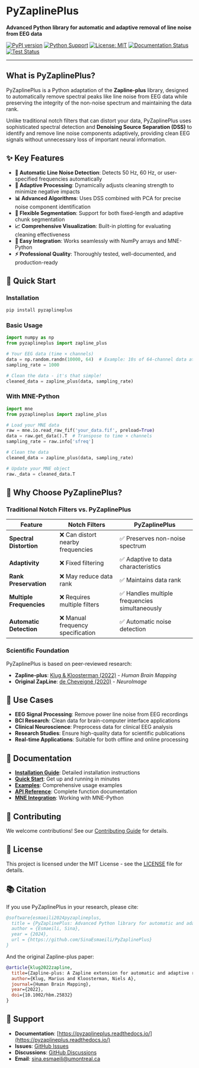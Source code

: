 # PyZaplinePlus

**Advanced Python library for automatic and adaptive removal of line noise from EEG data**

[![PyPI version](https://badge.fury.io/py/pyzaplineplus.svg)](https://badge.fury.io/py/pyzaplineplus)
[![Python Support](https://img.shields.io/pypi/pyversions/pyzaplineplus.svg)](https://pypi.org/project/pyzaplineplus/)
[![License: MIT](https://img.shields.io/badge/License-MIT-yellow.svg)](https://opensource.org/licenses/MIT)
[![Documentation Status](https://readthedocs.org/projects/pyzaplineplus/badge/?version=latest)](https://pyzaplineplus.readthedocs.io/en/latest/?badge=latest)
[![Test Status](https://github.com/SinaEsmaeili/PyZaplinePlus/workflows/Test/badge.svg)](https://github.com/SinaEsmaeili/PyZaplinePlus/actions)

---

## What is PyZaplinePlus?

PyZaplinePlus is a Python adaptation of the **Zapline-plus** library, designed to automatically remove spectral peaks like line noise from EEG data while preserving the integrity of the non-noise spectrum and maintaining the data rank. 

Unlike traditional notch filters that can distort your data, PyZaplinePlus uses sophisticated spectral detection and **Denoising Source Separation (DSS)** to identify and remove line noise components adaptively, providing clean EEG signals without unnecessary loss of important neural information.

## ✨ Key Features

- **🎯 Automatic Line Noise Detection**: Detects 50 Hz, 60 Hz, or user-specified frequencies automatically
- **🧠 Adaptive Processing**: Dynamically adjusts cleaning strength to minimize negative impacts
- **📊 Advanced Algorithms**: Uses DSS combined with PCA for precise noise component identification
- **🔧 Flexible Segmentation**: Support for both fixed-length and adaptive chunk segmentation
- **📈 Comprehensive Visualization**: Built-in plotting for evaluating cleaning effectiveness
- **🐍 Easy Integration**: Works seamlessly with NumPy arrays and MNE-Python
- **⚡ Professional Quality**: Thoroughly tested, well-documented, and production-ready

## 🚀 Quick Start

### Installation

```bash
pip install pyzaplineplus
```

### Basic Usage

```python
import numpy as np
from pyzaplineplus import zapline_plus

# Your EEG data (time × channels)
data = np.random.randn(10000, 64)  # Example: 10s of 64-channel data at 1000 Hz
sampling_rate = 1000

# Clean the data - it's that simple!
cleaned_data = zapline_plus(data, sampling_rate)
```

### With MNE-Python

```python
import mne
from pyzaplineplus import zapline_plus

# Load your MNE data
raw = mne.io.read_raw_fif('your_data.fif', preload=True)
data = raw.get_data().T  # Transpose to time × channels
sampling_rate = raw.info['sfreq']

# Clean the data
cleaned_data = zapline_plus(data, sampling_rate)

# Update your MNE object
raw._data = cleaned_data.T
```

## 🎯 Why Choose PyZaplinePlus?

### Traditional Notch Filters vs. PyZaplinePlus

| Feature | Notch Filters | PyZaplinePlus |
|---------|---------------|---------------|
| **Spectral Distortion** | ❌ Can distort nearby frequencies | ✅ Preserves non-noise spectrum |
| **Adaptivity** | ❌ Fixed filtering | ✅ Adaptive to data characteristics |
| **Rank Preservation** | ❌ May reduce data rank | ✅ Maintains data rank |
| **Multiple Frequencies** | ❌ Requires multiple filters | ✅ Handles multiple frequencies simultaneously |
| **Automatic Detection** | ❌ Manual frequency specification | ✅ Automatic noise detection |

### Scientific Foundation

PyZaplinePlus is based on peer-reviewed research:

- **Zapline-plus**: [Klug & Kloosterman (2022)](https://doi.org/10.1002/hbm.25832) - *Human Brain Mapping*
- **Original ZapLine**: [de Cheveigné (2020)](https://doi.org/10.1016/j.neuroimage.2019.116356) - *NeuroImage*

## 🔬 Use Cases

- **EEG Signal Processing**: Remove power line noise from EEG recordings
- **BCI Research**: Clean data for brain-computer interface applications  
- **Clinical Neuroscience**: Preprocess data for clinical EEG analysis
- **Research Studies**: Ensure high-quality data for scientific publications
- **Real-time Applications**: Suitable for both offline and online processing

## 📖 Documentation

- **[Installation Guide](user-guide/installation.md)**: Detailed installation instructions
- **[Quick Start](user-guide/quickstart.md)**: Get up and running in minutes
- **[Examples](user-guide/examples.md)**: Comprehensive usage examples
- **[API Reference](api/core.md)**: Complete function documentation
- **[MNE Integration](user-guide/mne-integration.md)**: Working with MNE-Python

## 🤝 Contributing

We welcome contributions! See our [Contributing Guide](developer-guide/contributing.md) for details.

## 📄 License

This project is licensed under the MIT License - see the [LICENSE](about/license.md) file for details.

## 📚 Citation

If you use PyZaplinePlus in your research, please cite:

```bibtex
@software{esmaeili2024pyzaplineplus,
  title = {PyZaplinePlus: Advanced Python library for automatic and adaptive removal of line noise from EEG data},
  author = {Esmaeili, Sina},
  year = {2024},
  url = {https://github.com/SinaEsmaeili/PyZaplinePlus}
}
```

And the original Zapline-plus paper:

```bibtex
@article{klug2022zapline,
  title={Zapline-plus: A Zapline extension for automatic and adaptive removal of frequency-specific noise artifacts in M/EEG},
  author={Klug, Marius and Kloosterman, Niels A},
  journal={Human Brain Mapping},
  year={2022},
  doi={10.1002/hbm.25832}
}
```

## 💬 Support

- **Documentation**: [https://pyzaplineplus.readthedocs.io/](https://pyzaplineplus.readthedocs.io/)
- **Issues**: [GitHub Issues](https://github.com/SinaEsmaeili/PyZaplinePlus/issues)
- **Discussions**: [GitHub Discussions](https://github.com/SinaEsmaeili/PyZaplinePlus/discussions)
- **Email**: [sina.esmaeili@umontreal.ca](mailto:sina.esmaeili@umontreal.ca)
